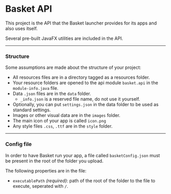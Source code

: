 # Basket API

This project is the API that the Basket launcher provides for its apps and also uses itself.

Several pre-built JavaFX utilities are included in the API.

---

### Structure

Some assumptions are made about the structure of your project:

- All resources files are in a directory tagged as a resources folder.
- Your resource folders are opened to the api module `basket.api` in the `module-info.java` file.
- Data `.json` files are in the `data` folder.
  - `_info.json` is a reserved file name, do not use it yourself.
- Optionally, you can put `settings.json` in the data folder to be used as standard settings.
- Images or other visual data are in the `images` folder.
- The main icon of your app is called `icon.png`
- Any style files `.css`, `.ttf` are in the `style` folder.

---

### Config file

In order to have Basket run your app, a file called `basketConfig.json` must be present in the root of the folder you upload.

The following properties are in the file:

- `executablePath` *(required)*: path of the root of the folder to the file to execute, seperated with `/`.

